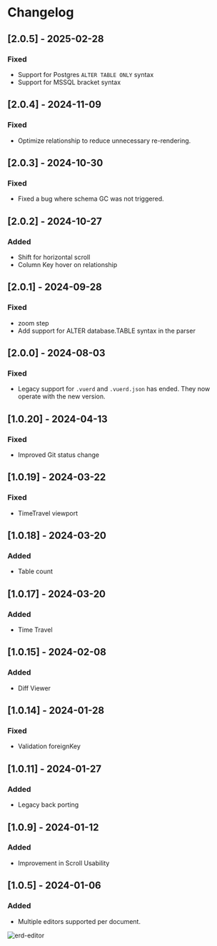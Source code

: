 # Changelog

## [2.0.5] - 2025-02-28

### Fixed

- Support for Postgres `ALTER TABLE ONLY` syntax
- Support for MSSQL bracket syntax

## [2.0.4] - 2024-11-09

### Fixed

- Optimize relationship to reduce unnecessary re-rendering.

## [2.0.3] - 2024-10-30

### Fixed

- Fixed a bug where schema GC was not triggered.

## [2.0.2] - 2024-10-27

### Added

- Shift for horizontal scroll
- Column Key hover on relationship

## [2.0.1] - 2024-09-28

### Fixed

- zoom step
- Add support for ALTER database.TABLE syntax in the parser

## [2.0.0] - 2024-08-03

### Fixed

- Legacy support for `.vuerd` and `.vuerd.json` has ended. They now operate with the new version.

## [1.0.20] - 2024-04-13

### Fixed

- Improved Git status change

## [1.0.19] - 2024-03-22

### Fixed

- TimeTravel viewport

## [1.0.18] - 2024-03-20

### Added

- Table count

## [1.0.17] - 2024-03-20

### Added

- Time Travel

## [1.0.15] - 2024-02-08

### Added

- Diff Viewer

## [1.0.14] - 2024-01-28

### Fixed

- Validation foreignKey

## [1.0.11] - 2024-01-27

### Added

- Legacy back porting

## [1.0.9] - 2024-01-12

### Added

- Improvement in Scroll Usability

## [1.0.5] - 2024-01-06

### Added

- Multiple editors supported per document.

![erd-editor](https://github.com/dineug/erd-editor/blob/main/img/supports-multiple-editors-per-document.webp?raw=true)
